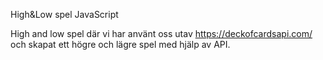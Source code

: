 High&Low spel JavaScript


High and low spel där vi har använt oss utav https://deckofcardsapi.com/ och skapat ett högre och lägre spel med hjälp av API.

